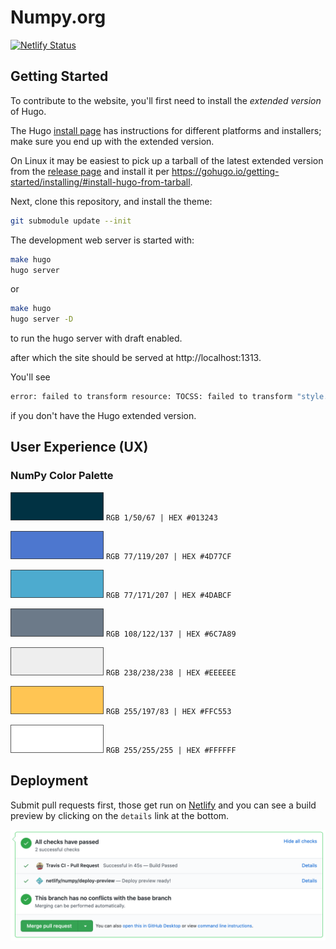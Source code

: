 # Numpy.org

[![Netlify Status](https://api.netlify.com/api/v1/badges/efd504a5-56ff-4f46-8a51-b6d4bb338c59/deploy-status)](https://app.netlify.com/sites/numpy/deploys)

## Getting Started

To contribute to the website, you'll first need to install the *extended
version* of Hugo.

The Hugo [install page](https://gohugo.io/getting-started/installing/) has
instructions for different platforms and installers; make sure you end up with
the extended version.

On Linux it may be easiest to pick up a tarball of the latest extended version
from the [release page](https://github.com/gohugoio/hugo/releases/) and
install it per https://gohugo.io/getting-started/installing/#install-hugo-from-tarball.

Next, clone this repository, and install the theme:

```bash
git submodule update --init
```

The development web server is started with:

```bash
make hugo
hugo server
```

or

```bash
make hugo
hugo server -D
```

to run the hugo server with draft enabled.

after which the site should be served at http://localhost:1313.

You'll see

```bash
error: failed to transform resource: TOCSS: failed to transform "style.sass"
```

if you don't have the Hugo extended version.


## User Experience (UX)

### NumPy Color Palette

![#013243 Warm Black](./static/images/content_images/swatch_013243_warm_black.png) `RGB 1/50/67 | HEX #013243`

![#4D77CF Han Blue](./static/images/content_images/swatch_4D77CF_han_blue.png) `RGB 77/119/207 | HEX #4D77CF`

![#4DABCF Maximum Blue](./static/images/content_images/swatch_4DABCF_maximum_blue.png) `RGB 77/171/207 | HEX #4DABCF`

![#6C7A89 Aurometalsaurus](./static/images/content_images/swatch_6C7A89_aurometalsaurus.png) `RGB 108/122/137 | HEX #6C7A89`

![#EEEEEE Isabelline](./static/images/content_images/swatch_EEEEEE_isabelline.png) `RGB 238/238/238 | HEX #EEEEEE`

![#FFC553 Mustard](./static/images/content_images/swatch_FFC553_mustard.png) `RGB 255/197/83 | HEX #FFC553`

![#FFFFFF White](./static/images/content_images/swatch_FFFFFF_white.png) `RGB 255/255/255 | HEX #FFFFFF`


## Deployment

Submit pull requests first, those get run on [Netlify](https://quansight-labs.netlify.app/) and you can see a build preview by clicking on the `details` link at the bottom.

![Build previews](images/readme-build-previews.png)
